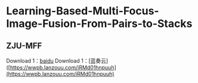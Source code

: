 # Learning-Based-Multi-Focus-Image-Fusion-From-Pairs-to-Stacks
## ZJU-MFF
Download 1：[baidu]([http://www.example.com](https://pan.baidu.com/s/1sZZujfT3Jg_xFhL2eiykmg?pwd=cite)https://pan.baidu.com/s/1sZZujfT3Jg_xFhL2eiykmg?pwd=cite)
Download 1：[蓝奏云]([https://wwpb.lanzouu.com/iRMd01hnpuuh](https://wwpb.lanzouu.com/iRMd01hnpuuh)
